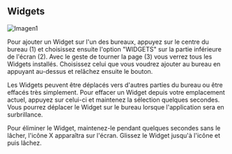 ## Widgets

![Imagen1](http://static.energysistem.com/images/manuals/42762/57cd3f29c28aa.jpg)

Pour ajouter un Widget sur l'un des bureaux, appuyez sur le centre du bureau (1) et choisissez ensuite l'option "WIDGETS" sur la partie inférieure de l'écran (2). Avec le geste de tourner la page (3) vous verrez tous les Widgets installés.  Choisissez celui que vous voudrez ajouter au bureau en appuyant au-dessus et relâchez ensuite le bouton.

Les Widgets peuvent être déplacés vers d'autres parties du bureau ou être effacés très simplement.  Pour effacer un Widget depuis votre emplacement actuel, appuyez sur celui-ci et maintenez la sélection quelques secondes. Vous pourrez déplacer le Widget sur le bureau lorsque l'application sera en surbrillance.

Pour éliminer le Widget, maintenez-le pendant quelques secondes sans le lâcher, l'icône X apparaîtra sur l'écran. Glissez le Widget jusqu'à l'icône et puis lâchez.
